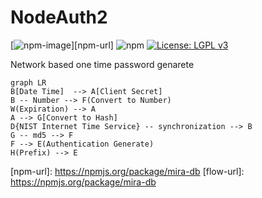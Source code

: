 # NodeAuth2
[![npm-image]][npm-url]
![npm](https://img.shields.io/npm/dt/mira-db)
[![License: LGPL v3](https://img.shields.io/badge/License-LGPL%20v3-blue.svg)](https://www.gnu.org/licenses/lgpl-3.0)


 Network based one time password genarete

```mermaid
graph LR
B[Date Time]  --> A[Client Secret]
B -- Number --> F(Convert to Number)
W(Expiration) --> A
A --> G[Convert to Hash]
D{NIST Internet Time Service} -- synchronization --> B
G -- md5 --> F 
F --> E(Authentication Generate)
H(Prefix) --> E
```

   [npm-image]: https://img.shields.io/npm/v/mira-db.svg?style=flat
   [npm-url]: https://npmjs.org/package/mira-db   [flow-url]: https://npmjs.org/package/mira-db